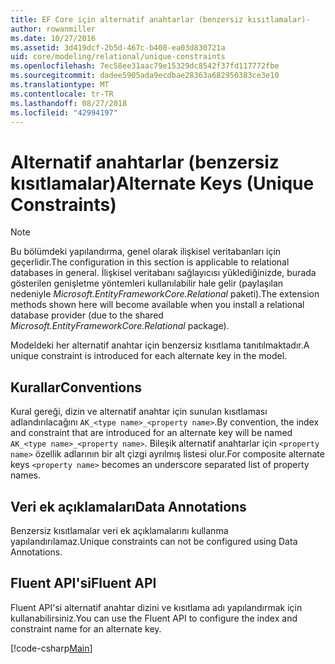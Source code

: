 ```yaml
---
title: EF Core için alternatif anahtarlar (benzersiz kısıtlamalar)-
author: rowanmiller
ms.date: 10/27/2016
ms.assetid: 3d419dcf-2b5d-467c-b408-ea03d830721a
uid: core/modeling/relational/unique-constraints
ms.openlocfilehash: 7ec58ee31aac79e15329dc8542f37fd117772fbe
ms.sourcegitcommit: dadee5905ada9ecdbae28363a682950383ce3e10
ms.translationtype: MT
ms.contentlocale: tr-TR
ms.lasthandoff: 08/27/2018
ms.locfileid: "42994197"
---
```

# <a name="alternate-keys-unique-constraints"></a><span data-ttu-id="61596-102">Alternatif anahtarlar (benzersiz kısıtlamalar)</span><span class="sxs-lookup"><span data-stu-id="61596-102">Alternate Keys (Unique Constraints)</span></span>

> [!NOTE]  
> <span data-ttu-id="61596-103">Bu bölümdeki yapılandırma, genel olarak ilişkisel veritabanları için geçerlidir.</span><span class="sxs-lookup"><span data-stu-id="61596-103">The configuration in this section is applicable to relational databases in general.</span></span> <span data-ttu-id="61596-104">İlişkisel veritabanı sağlayıcısı yüklediğinizde, burada gösterilen genişletme yöntemleri kullanılabilir hale gelir (paylaşılan nedeniyle *Microsoft.EntityFrameworkCore.Relational* paketi).</span><span class="sxs-lookup"><span data-stu-id="61596-104">The extension methods shown here will become available when you install a relational database provider (due to the shared *Microsoft.EntityFrameworkCore.Relational* package).</span></span>

<span data-ttu-id="61596-105">Modeldeki her alternatif anahtar için benzersiz kısıtlama tanıtılmaktadır.</span><span class="sxs-lookup"><span data-stu-id="61596-105">A unique constraint is introduced for each alternate key in the model.</span></span>

## <a name="conventions"></a><span data-ttu-id="61596-106">Kurallar</span><span class="sxs-lookup"><span data-stu-id="61596-106">Conventions</span></span>

<span data-ttu-id="61596-107">Kural gereği, dizin ve alternatif anahtar için sunulan kısıtlaması adlandırılacağını `AK_<type name>_<property name>`.</span><span class="sxs-lookup"><span data-stu-id="61596-107">By convention, the index and constraint that are introduced for an alternate key will be named `AK_<type name>_<property name>`.</span></span> <span data-ttu-id="61596-108">Bileşik alternatif anahtarlar için `<property name>` özellik adlarının bir alt çizgi ayrılmış listesi olur.</span><span class="sxs-lookup"><span data-stu-id="61596-108">For composite alternate keys `<property name>` becomes an underscore separated list of property names.</span></span>

## <a name="data-annotations"></a><span data-ttu-id="61596-109">Veri ek açıklamaları</span><span class="sxs-lookup"><span data-stu-id="61596-109">Data Annotations</span></span>

<span data-ttu-id="61596-110">Benzersiz kısıtlamalar veri ek açıklamalarını kullanma yapılandırılamaz.</span><span class="sxs-lookup"><span data-stu-id="61596-110">Unique constraints can not be configured using Data Annotations.</span></span>

## <a name="fluent-api"></a><span data-ttu-id="61596-111">Fluent API'si</span><span class="sxs-lookup"><span data-stu-id="61596-111">Fluent API</span></span>

<span data-ttu-id="61596-112">Fluent API'si alternatif anahtar dizini ve kısıtlama adı yapılandırmak için kullanabilirsiniz.</span><span class="sxs-lookup"><span data-stu-id="61596-112">You can use the Fluent API to configure the index and constraint name for an alternate key.</span></span>

[!code-csharp[Main](../../../../samples/core/Modeling/FluentAPI/Samples/Relational/AlternateKeyName.cs?name=Model&highlight=9)]
